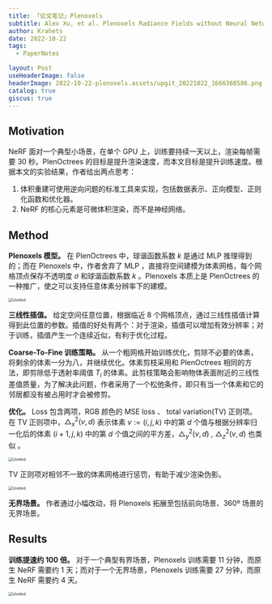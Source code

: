 ```yaml
---
title: 「论文笔记」Plenoxels
subtitle: Alex Xu, et al. Plenoxels Radiance Fields without Neural Networks. CVPR 2022
author: Krahets
date: 2022-10-22
tags: 
  - PaperNotes

layout: Post
useHeaderImage: false
headerImage: 2022-10-22-plenoxels.assets/upgit_20221022_1666368586.png
catalog: true
giscus: true
---
```



## Motivation

NeRF 面对一个典型小场景，在单个 GPU 上，训练要持续一天以上，渲染每帧需要 30 秒。PlenOctrees 的目标是提升渲染速度，而本文目标是提升训练速度。根据本文的实验结果，作者给出两点思考：

1. 体积重建可使用逆向问题的标准工具来实现，包括数据表示、正向模型、正则化函数和优化器。
2. NeRF 的核心元素是可微体积渲染，而不是神经网络。

## Method

**Plenoxels 模型。** 在 PlenOctrees 中，球谐函数系数 $k$ 是通过 MLP 推理得到的；而在 Plenoxels 中，作者舍弃了 MLP ，直接将空间建模为体素网格，每个网格顶点保存不透明度 $\sigma$ 和球谐函数系数 $k$ 。Plenoxels 本质上是 PlenOctrees 的一种推广，使之可以支持任意体素分辨率下的建模。

<img src="/2022-10-22-plenoxels.assets/upgit_20221022_1666368586.png" alt="Untitled" style="zoom:50%;" />

**三线性插值。** 给定空间任意位置，根据临近 8 个网格顶点，通过三线性插值计算得到此位置的参数。插值的好处有两个：对于渲染，插值可以增加有效分辨率；对于训练，插值产生一个连续近似，有利于优化过程。

**Coarse-To-Fine 训练策略。** 从一个粗网格开始训练优化，剪除不必要的体素，将剩余的体素一分为八，并继续优化。体素剪枝采用和 PlenOctrees 相同的方法，即剪除低于透射率阈值 $T_i$ 的体素。此剪枝策略会影响物体表面附近的三线性差值质量，为了解决此问题，作者采用了一个松弛条件，即只有当一个体素和它的邻居都没有被占用时才会被修剪。

**优化。** Loss 包含两项，RGB 颜色的 MSE loss 、 total variation(TV) 正则项。在 TV 正则项中，$\triangle_x^2(v,d)$ 表示体素 $v :=(i, j, k)$ 中的第 $d$ 个值与根据分辨率归一化后的体素 $(i + 1, j, k)$ 中的第 $d$ 个值之间的平方差，$\triangle_y^2(v,d)$ , $\triangle_z^2(v,d)$ 也类似 。

<img src="/2022-10-22-plenoxels.assets/upgit_20221022_1666368580.png" alt="Untitled" style="zoom:50%;" />

TV 正则项对相邻不一致的体素网格进行惩罚，有助于减少渲染伪影。

<img src="/2022-10-22-plenoxels.assets/upgit_20221022_1666368570.png" alt="Untitled" style="zoom:50%;" />

**无界场景。** 作者通过小幅改动，将 Plenoxels 拓展至包括前向场景、360º 场景的无界场景。

## Results

**训练提速约 100 倍。** 对于一个典型有界场景，Plenoxels 训练需要 11 分钟，而原生 NeRF 需要约 1 天；而对于一个无界场景，Plenoxels 训练需要 27 分钟，而原生 NeRF 需要约 4 天。

<img src="/2022-10-22-plenoxels.assets/upgit_20221022_1666368573.png" alt="Untitled" style="zoom:50%;" />